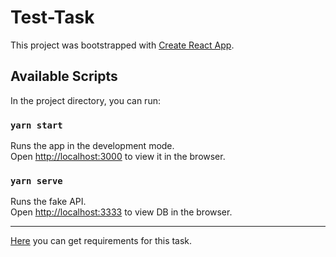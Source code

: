 # Test-Task

This project was bootstrapped with [Create React App](https://github.com/facebook/create-react-app).

## Available Scripts

In the project directory, you can run:

### `yarn start`

Runs the app in the development mode.  
Open [http://localhost:3000](http://localhost:3000) to view it in the browser.

### `yarn serve`

Runs the fake API.  
Open [http://localhost:3333](http://localhost:3333) to view DB in the browser.

---

[Here](https://github.com/itrevolution-perm/test-task-frontend) you can get requirements for this task. 
